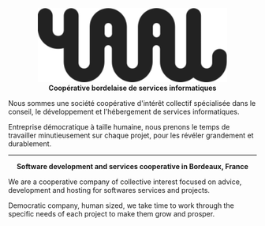 <div align="center">
    <img src="https://raw.githubusercontent.com/yaal-coop/.github/refs/heads/main/profile/yaal.svg" height="150" alt="Yaal Coop" />
</div>

<div align="center">
    <strong>Coopérative bordelaise de services informatiques</strong>
</div>

Nous sommes une société coopérative d'intérêt collectif spécialisée dans le conseil, le développement et l'hébergement de services informatiques.

Entreprise démocratique à taille humaine, nous prenons le temps de travailler minutieusement sur chaque projet, pour les révéler grandement et durablement.

---
<div align="center">
    <strong>Software development and services cooperative in Bordeaux, France</strong>
</div>

We are a cooperative company of collective interest focused on advice, development and hosting for softwares services and projects.

Democratic company, human sized, we take time to work through the specific needs of each project to make them grow and prosper.
